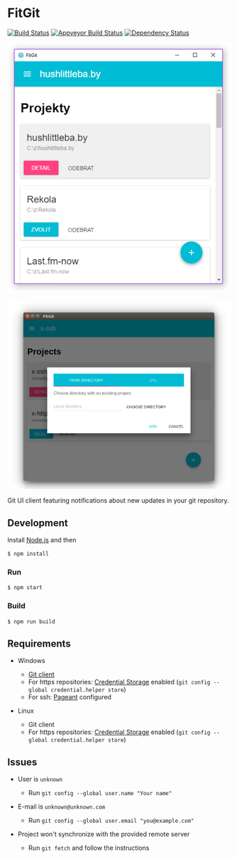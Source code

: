 # FitGit

[![Build Status](https://travis-ci.org/Onset/FitGit.svg?branch=master)](https://travis-ci.org/Onset/FitGit)
[![Appveyor Build Status](https://ci.appveyor.com/api/projects/status/w48htrgwosvd42eq?svg=true)](https://ci.appveyor.com/project/Onset/FitGit)
[![Dependency Status](https://david-dm.org/Onset/FitGit.svg)](https://david-dm.org/Onset/FitGit)

![](./printscreen-windows.png)

![](./printscreen-linux.png)

Git UI client featuring notifications about new updates in your git repository.

## Development

Install [Node.js](https://nodejs.org/) and then

```bash
$ npm install
```

### Run

```bash
$ npm start
```

### Build

```bash
$ npm run build
```

## Requirements

- Windows
	- [Git client](https://git-scm.com/download/win)
	- For https repositories: [Credential Storage](https://git-scm.com/book/gr/v2/Git-Tools-Credential-Storage) enabled (`git config --global credential.helper store`)
	- For ssh: [Pageant](https://winscp.net/eng/docs/ui_pageant) configured

- Linux
	- Git client
	- For https repositories: [Credential Storage](https://git-scm.com/book/gr/v2/Git-Tools-Credential-Storage) enabled (`git config --global credential.helper store`)


## Issues

- User is `unknown`
	- Run `git config --global user.name "Your name"`

- E-mail is `unknown@unknown.com`
	- Run `git config --global user.email "you@example.com"`

- Project won't synchronize with the provided remote server
	- Run `git fetch` and follow the instructions
